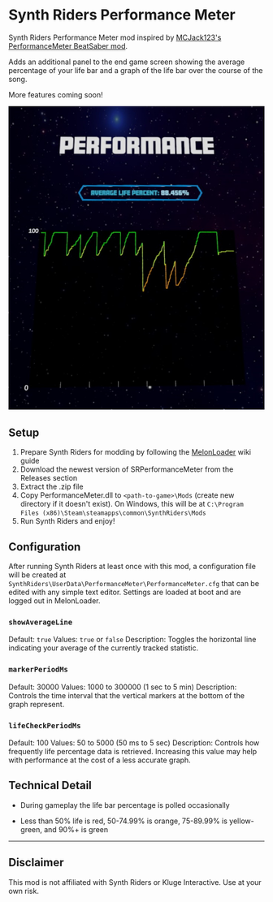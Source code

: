 # Synth Riders Performance Meter
Synth Riders Performance Meter mod inspired by [MCJack123's PerformanceMeter BeatSaber mod](https://github.com/MCJack123/PerformanceMeter).

Adds an additional panel to the end game screen showing the average percentage of your life bar and a graph of the life bar over the course of the song.

More features coming soon!

![End Game Screen](/end_game_example.jpeg "End Game Screen")


## Setup
1. Prepare Synth Riders for modding by following the [MelonLoader](https://melonwiki.xyz/#/README) wiki guide
2. Download the newest version of SRPerformanceMeter from the Releases section
3. Extract the .zip file
4. Copy PerformanceMeter.dll to `<path-to-game>\Mods` (create new directory if it doesn't exist). On Windows, this will be at `C:\Program Files (x86)\Steam\steamapps\common\SynthRiders\Mods`
4. Run Synth Riders and enjoy!

## Configuration
After running Synth Riders at least once with this mod, a configuration file will be created at `SynthRiders\UserData\PerformanceMeter\PerformanceMeter.cfg` that can be edited with any simple text editor. Settings are loaded at boot and are logged out in MelonLoader.

### `showAverageLine`
Default: `true`
Values: `true` or `false`
Description: Toggles the horizontal line indicating your average of the currently tracked statistic.

### `markerPeriodMs`
Default: 30000
Values: 1000 to 300000 (1 sec to 5 min)
Description: Controls the time interval that the vertical markers at the bottom of the graph represent.

### `lifeCheckPeriodMs`
Default: 100
Values: 50 to 5000 (50 ms to 5 sec)
Description: Controls how frequently life percentage data is retrieved. Increasing this value may help with performance at the cost of a less accurate graph.

## Technical Detail
- During gameplay the life bar percentage is polled occasionally

- Less than 50% life is red, 50-74.99% is orange, 75-89.99% is yellow-green, and 90%+ is green

---

## Disclaimer
This mod is not affiliated with Synth Riders or Kluge Interactive. Use at your own risk.


